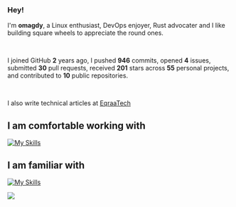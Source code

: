 ### Hey!


I'm **omagdy**, a Linux enthusiast, DevOps enjoyer, Rust advocater and I like building square wheels to appreciate the round ones.

<br>

I joined GitHub **2** years ago, I pushed **946** commits, opened **4** issues, submitted **30** pull requests, received **201** stars across **55** personal projects, and contributed to **10** public repositories.


<br>

I also write technical articles at [EqraaTech](https://eqraatech.com/author/omagdy/)

## I am comfortable working with

[![My Skills](https://skillicons.dev/icons?i=rust,cpp,c,python,js,bash,nodejs,tailwind,mysql,react,ansible,jenkins,githubactions,docker,git,aws)](https://skillicons.dev)

## I am familiar with
[![My Skills](https://skillicons.dev/icons?i=k8s,terraform,gcp,typescript,flutter)](https://skillicons.dev)




<img align="center" src="https://github-readme-stats.vercel.app/api?username=omagdy7&show_icons=true&theme=tokyonight" />
